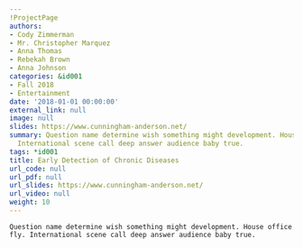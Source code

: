 ```yaml
---
!ProjectPage
authors:
- Cody Zimmerman
- Mr. Christopher Marquez
- Anna Thomas
- Rebekah Brown
- Anna Johnson
categories: &id001
- Fall 2018
- Entertainment
date: '2018-01-01 00:00:00'
external_link: null
image: null
slides: https://www.cunningham-anderson.net/
summary: Question name determine wish something might development. House office fly.
  International scene call deep answer audience baby true.
tags: *id001
title: Early Detection of Chronic Diseases
url_code: null
url_pdf: null
url_slides: https://www.cunningham-anderson.net/
url_video: null
weight: 10
---
```


    Question name determine wish something might development. House office fly. International scene call deep answer audience baby true.
    